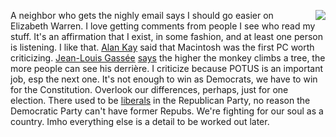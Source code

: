 <img src="http://scripting.com/images/2019/08/07/elizabethWarrenActionFigure.png" border="0" align="right">A neighbor who gets the nighly email says I should go easier on Elizabeth Warren. I love getting comments from people I see who read my stuff. It's an affirmation that I exist, in some fashion, and at least one person is listening. I like that. <a href="https://www.fastcompany.com/40435064/what-alan-kay-thinks-about-the-iphone-and-technology-now">Alan Kay</a> said that Macintosh was the first PC worth criticizing. <a href="https://en.wikipedia.org/wiki/Jean-Louis_Gass%C3%A9e">Jean-Louis  Gassée</a> <a href="http://scripting.com/davenet/2000/03/10/speakingOfTheCluetrain.html#4">says</a> the higher the monkey climbs a tree, the more people can see his  derrière. I criticize because POTUS is an important job, esp the next one. It's not enough to win as Democrats, we have to win for the Constitution. Overlook our differences, perhaps, just for one election. There used to be <a href="https://en.wikipedia.org/wiki/Rockefeller_Republican">liberals</a> in the Republican Party, no reason the Democratic Party can't have former Repubs. We're fighting for our soul as a country. Imho everything else is a detail to be worked out later. 
